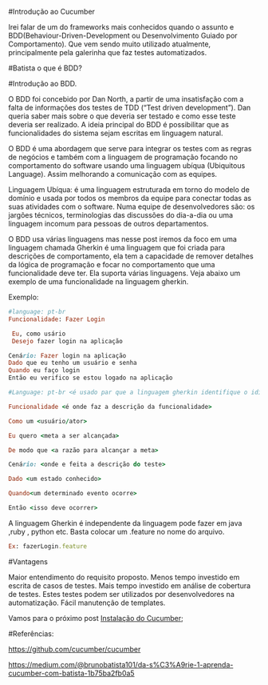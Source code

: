 #Introdução ao Cucumber

Irei falar de um do frameworks mais conhecidos quando o assunto e BDD(Behaviour-Driven-Development ou Desenvolvimento Guiado por Comportamento). Que vem sendo muito utilizado atualmente, principalmente pela galerinha que faz testes automatizados.

#Batista o que é BDD?


#Introdução ao BDD.

O BDD foi concebido por Dan North, a partir de uma insatisfação com a falta de informações dos testes de TDD (“Test driven development”). Dan queria saber mais sobre o que deveria ser testado e como esse teste deveria ser realizado. A ideia principal do BDD é possibilitar que as funcionalidades do sistema sejam escritas em linguagem natural.

O BDD é uma abordagem que serve para integrar os testes com as regras de negócios e também com a linguagem de programação focando no comportamento do software usando uma linguagem ubíqua (Ubiquitous Language). Assim melhorando a comunicação com as equipes.

Linguagem Ubíqua: é uma linguagem estruturada em torno do modelo de domínio e usada por todos os membros da equipe para conectar todas as suas atividades com o software. Numa equipe de desenvolvedores são: os jargões técnicos, terminologias das discussões do dia-a-dia ou uma linguagem incomum para pessoas de outros departamentos.

O BDD usa várias linguagens mas nesse post iremos da foco em uma linguagem chamada Gherkin é uma linguagem que foi criada para descrições de comportamento, ela tem a capacidade de remover detalhes da lógica de programação e focar no comportamento que uma funcionalidade deve ter. Ela suporta várias linguagens. Veja abaixo um exemplo de uma funcionalidade na linguagem gherkin.

Exemplo:

```ruby
#language: pt-br
Funcionalidade: Fazer Login

 Eu, como usário
 Desejo fazer login na aplicação

Cenário: Fazer login na aplicação
Dado que eu tenho um usuário e senha
Quando eu faço login
Então eu verifico se estou logado na aplicação
```

```ruby
#Language: pt-br <é usado par que a linguagem gherkin identifique o idioma português >

Funcionalidade <é onde faz a descrição da funcionalidade>

Como um <usuário/ator>

Eu quero <meta a ser alcançada>

De modo que <a razão para alcançar a meta>

Cenário: <onde e feita a descrição do teste>

Dado <um estado conhecido>

Quando<um determinado evento ocorre>

Então <isso deve ocorrer>
```

A linguagem Gherkin é independente da linguagem pode fazer em java ,ruby , python etc. Basta colocar um .feature no nome do arquivo.

```ruby
Ex: fazerLogin.feature
```

#Vantagens

Maior entendimento do requisito proposto.
Menos tempo investido em escrita de casos de testes.
Mais tempo investido em análise de cobertura de testes.
Estes testes podem ser utilizados por desenvolvedores na automatização.
Fácil manutenção de templates.

Vamos para o próximo post [Instalação do Cucumber](https://github.com/brunobatista25/best_archer/blob/master/tests/Cucumber/02-instalacao_cucumber.md);

#Referências:
	
https://github.com/cucumber/cucumber

https://medium.com/@brunobatista101/da-s%C3%A9rie-1-aprenda-cucumber-com-batista-1b75ba2fb0a5
